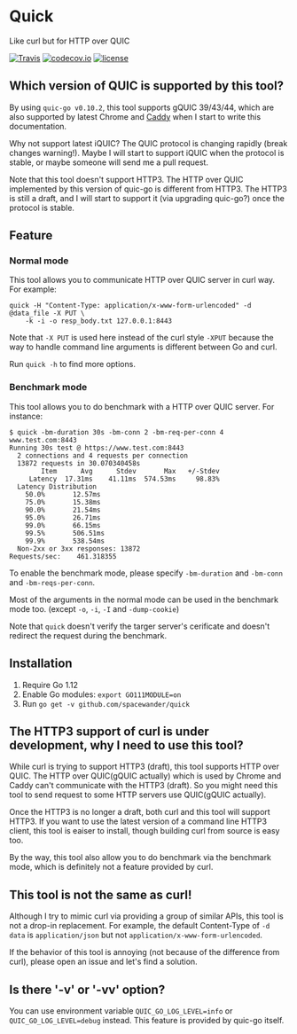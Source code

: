 # Quick

Like curl but for HTTP over QUIC

[![Travis](https://travis-ci.org/spacewander/quick.svg?branch=master)](https://travis-ci.org/spacewander/quick)
[![codecov.io](https://codecov.io/github/spacewander/quick/coverage.svg?branch=master)](https://codecov.io/github/spacewander/quick?branch=master)
[![license](https://img.shields.io/badge/License-GPLv3-green.svg)](https://github.com/spacewander/quick/blob/master/LICENSE)

## Which version of QUIC is supported by this tool?

By using `quic-go v0.10.2`, this tool supports gQUIC 39/43/44, which are also
supported by latest Chrome and [Caddy](https://github.com/caddyserver/caddy)
when I start to write this documentation.

Why not support latest iQUIC? The QUIC protocol is changing rapidly (break changes
warning!). Maybe I will start to support iQUIC when the protocol is stable, or
maybe someone will send me a pull request.

Note that this tool doesn't support HTTP3. The HTTP over QUIC implemented by this
version of quic-go is different from HTTP3. The HTTP3 is still a draft, and I
will start to support it (via upgrading quic-go?) once the protocol is stable.

## Feature

### Normal mode

This tool allows you to communicate HTTP over QUIC server in curl way.
For example:

```
quick -H "Content-Type: application/x-www-form-urlencoded" -d @data_file -X PUT \
    -k -i -o resp_body.txt 127.0.0.1:8443
```

Note that `-X PUT` is used here instead of the curl style `-XPUT` because the
way to handle command line arguments is different between Go and curl.

Run `quick -h` to find more options.

### Benchmark mode

This tool allows you to do benchmark with a HTTP over QUIC server.
For instance:

```
$ quick -bm-duration 30s -bm-conn 2 -bm-req-per-conn 4 www.test.com:8443
Running 30s test @ https://www.test.com:8443
  2 connections and 4 requests per connection
  13872 requests in 30.070340458s
        Item      Avg      Stdev       Max   +/-Stdev
     Latency  17.31ms    41.11ms  574.53ms     98.83%
  Latency Distribution
    50.0%       12.57ms
    75.0%       15.38ms
    90.0%       21.54ms
    95.0%       26.71ms
    99.0%       66.15ms
    99.5%       506.51ms
    99.9%       538.54ms
  Non-2xx or 3xx responses: 13872
Requests/sec:    461.318355
```

To enable the benchmark mode, please specify `-bm-duration` and `-bm-conn` and
`-bm-reqs-per-conn`.

Most of the arguments in the normal mode can be used in the benchmark mode too.
(except `-o`, `-i`, `-I` and `-dump-cookie`)

Note that `quick` doesn't verify the targer server's cerificate and doesn't redirect
the request during the benchmark.

## Installation


1. Require Go 1.12
2. Enable Go modules: `export GO111MODULE=on`
3. Run `go get -v github.com/spacewander/quick`

## The HTTP3 support of curl is under development, why I need to use this tool?

While curl is trying to support HTTP3 (draft), this tool supports HTTP over QUIC.
The HTTP over QUIC(gQUIC actually) which is used by Chrome and Caddy can't
communicate with the HTTP3 (draft). So you might need this tool to send request
to some HTTP servers use QUIC(gQUIC actually).

Once the HTTP3 is no longer a draft, both curl and this tool will support HTTP3.
If you want to use the latest version of a command line HTTP3 client, this tool
is eaiser to install, though building curl from source is easy too.

By the way, this tool also allow you to do benchmark via the benchmark mode,
which is definitely not a feature provided by curl.

## This tool is not the same as curl!

Although I try to mimic curl via providing a group of similar APIs, this tool
is not a drop-in replacement. For example, the default Content-Type of `-d data`
is `application/json` but not `application/x-www-form-urlencoded`.

If the behavior of this tool is annoying (not because of the difference from curl),
please open an issue and let's find a solution.

## Is there '-v' or '-vv' option?

You can use environment variable `QUIC_GO_LOG_LEVEL=info` or `QUIC_GO_LOG_LEVEL=debug` instead.
This feature is provided by quic-go itself.
